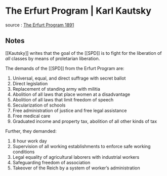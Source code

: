 # The Erfurt Program | Karl Kautsky

source
: [The Erfurt Program 1891](https://www.marxists.org/history/international/social-democracy/1891/erfurt-program.htm)


## Notes

[[Kautsky]] writes that the goal of the [[SPD]] is to fight for the liberation of _all_ classes by means of proletarian liberation.

The demands of the [[SPD]] from the Erfurt Program are:

1.  Universal, equal, and direct suffrage with secret ballot
2.  Direct legislation
3.  Replacement of standing army with militia
4.  Abolition of all laws that place women at a disadvantage
5.  Abolition of all laws that limit freedom of speech
6.  Secularization of schools
7.  Free administration of justice and free legal assistance
8.  Free medical care
9.  Graduated income and property tax, abolition of all other kinds of tax

Further, they demanded:

1.  8 hour work day
2.  Supervision of all working establishments to enforce safe working conditions
3.  Legal equality of agricultural laborers with industrial workers
4.  Safeguarding freedom of association
5.  Takeover of the Reich by a system of worker&rsquo;s administration
